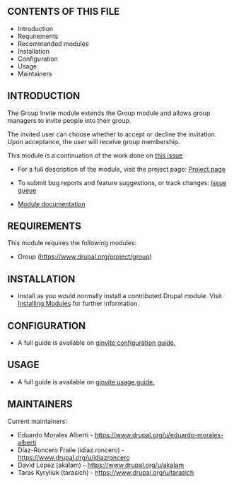 CONTENTS OF THIS FILE
---------------------

* Introduction
* Requirements
* Recommended modules
* Installation
* Configuration
* Usage
* Maintainers

INTRODUCTION
------------

The Group Invite module extends the Group module and allows group managers
to invite people into their group.

The invited user can choose whether to accept or decline the invitation.
Upon acceptance, the user will receive group membership.

This module is a continuation of the work done on [this issue](https://www.drupal.org/project/group/issues/2801603)

* For a full description of the module, visit the project page:
  [Project page](https://www.drupal.org/project/ginvite)

* To submit bug reports and feature suggestions, or track changes:
  [Issue queue](https://www.drupal.org/project/issues/ginvite)

* [Module documentation](https://www.drupal.org/docs/contributed-modules/group-invite)

REQUIREMENTS
------------

This module requires the following modules:

* Group (https://www.drupal.org/project/group)

INSTALLATION
------------

* Install as you would normally install a contributed Drupal module. Visit
  [Installing Modules](https://www.drupal.org/docs/extending-drupal/installing-modules) for further information.

CONFIGURATION
-------------

* A full guide is available on [ginvite configuration guide.](https://www.drupal.org/docs/contributed-modules/group-invite/configuration)

USAGE
-------------

* A full guide is available on [ginvite usage guide.](https://www.drupal.org/docs/contributed-modules/group-invite/usage)

MAINTAINERS
-----------

Current maintainers:
* Eduardo Morales Alberti - https://www.drupal.org/u/eduardo-morales-alberti
* Díaz-Roncero Fraile (idiaz.roncero) - https://www.drupal.org/u/idiazroncero
* David López (akalam) - https://www.drupal.org/u/akalam
* Taras Kyryliuk (tarasich) - https://www.drupal.org/u/tarasich
